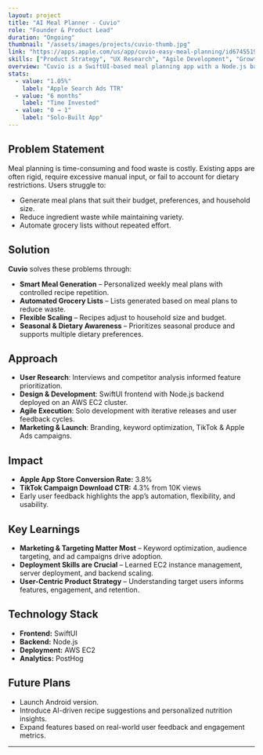 ```yaml
---
layout: project
title: "AI Meal Planner - Cuvio"
role: "Founder & Product Lead"
duration: "Ongoing"
thumbnail: "/assets/images/projects/cuvio-thumb.jpg"
link: "https://apps.apple.com/us/app/cuvio-easy-meal-planning/id6745519272"
skills: ["Product Strategy", "UX Research", "Agile Development", "Growth Planning", "App Deployment", "Marketing Analytics"]
overview: "Cuvio is a SwiftUI-based meal planning app with a Node.js backend on AWS EC2, designed to generate personalized weekly meal plans, reduce food waste, and streamline grocery shopping. It removes decision fatigue while promoting sustainability."
stats:
  - value: "1.05%"
    label: "Apple Search Ads TTR"
  - value: "6 months"
    label: "Time Invested"
  - value: "0 → 1"
    label: "Solo-Built App"
---
```


## Problem Statement
Meal planning is time-consuming and food waste is costly. Existing apps are often rigid, require excessive manual input, or fail to account for dietary restrictions. Users struggle to:
- Generate meal plans that suit their budget, preferences, and household size.
- Reduce ingredient waste while maintaining variety.
- Automate grocery lists without repeated effort.

## Solution
**Cuvio** solves these problems through:  
- **Smart Meal Generation** – Personalized weekly meal plans with controlled recipe repetition.  
- **Automated Grocery Lists** – Lists generated based on meal plans to reduce waste.  
- **Flexible Scaling** – Recipes adjust to household size and budget.  
- **Seasonal & Dietary Awareness** – Prioritizes seasonal produce and supports multiple dietary preferences.  

## Approach
- **User Research**: Interviews and competitor analysis informed feature prioritization.  
- **Design & Development**: SwiftUI frontend with Node.js backend deployed on an AWS EC2 cluster.
- **Agile Execution**: Solo development with iterative releases and user feedback cycles.  
- **Marketing & Launch**: Branding, keyword optimization, TikTok & Apple Ads campaigns.

## Impact
- **Apple App Store Conversion Rate:** 3.8%  
- **TikTok Campaign Download CTR:** 4.3% from 10K views  
- Early user feedback highlights the app’s automation, flexibility, and usability.  

## Key Learnings
- **Marketing & Targeting Matter Most** – Keyword optimization, audience targeting, and ad campaigns drive adoption.  
- **Deployment Skills are Crucial** – Learned EC2 instance management, server deployment, and backend scaling.  
- **User-Centric Product Strategy** – Understanding target users informs features, engagement, and retention.

## Technology Stack
- **Frontend:** SwiftUI  
- **Backend:** Node.js  
- **Deployment:** AWS EC2  
- **Analytics:** PostHog  

## Future Plans
- Launch Android version.  
- Introduce AI-driven recipe suggestions and personalized nutrition insights.  
- Expand features based on real-world user feedback and engagement metrics.  

---